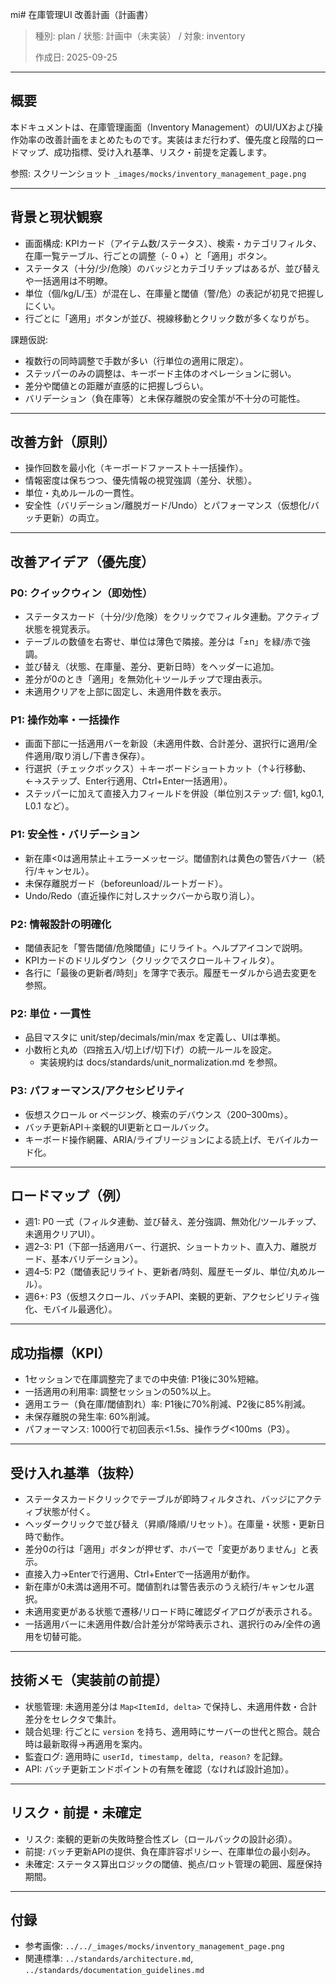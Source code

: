 mi# 在庫管理UI 改善計画（計画書）

> 種別: plan / 状態: 計画中（未実装） / 対象: inventory
> 
> 作成日: 2025-09-25

---

## 概要

本ドキュメントは、在庫管理画面（Inventory Management）のUI/UXおよび操作効率の改善計画をまとめたものです。実装はまだ行わず、優先度と段階的ロードマップ、成功指標、受け入れ基準、リスク・前提を定義します。

参照: スクリーンショット `_images/mocks/inventory_management_page.png`

---

## 背景と現状観察

- 画面構成: KPIカード（アイテム数/ステータス）、検索・カテゴリフィルタ、在庫一覧テーブル、行ごとの調整（- 0 +）と「適用」ボタン。
- ステータス（十分/少/危険）のバッジとカテゴリチップはあるが、並び替えや一括適用は不明瞭。
- 単位（個/kg/L/玉）が混在し、在庫量と閾値（警/危）の表記が初見で把握しにくい。
- 行ごとに「適用」ボタンが並び、視線移動とクリック数が多くなりがち。

課題仮説:
- 複数行の同時調整で手数が多い（行単位の適用に限定）。
- ステッパーのみの調整は、キーボード主体のオペレーションに弱い。
- 差分や閾値との距離が直感的に把握しづらい。
- バリデーション（負在庫等）と未保存離脱の安全策が不十分の可能性。

---

## 改善方針（原則）

- 操作回数を最小化（キーボードファースト＋一括操作）。
- 情報密度は保ちつつ、優先情報の視覚強調（差分、状態）。
- 単位・丸めルールの一貫性。
- 安全性（バリデーション/離脱ガード/Undo）とパフォーマンス（仮想化/バッチ更新）の両立。

---

## 改善アイデア（優先度）

### P0: クイックウィン（即効性）
- ステータスカード（十分/少/危険）をクリックでフィルタ連動。アクティブ状態を視覚表示。
- テーブルの数値を右寄せ、単位は薄色で隣接。差分は「±n」を緑/赤で強調。
- 並び替え（状態、在庫量、差分、更新日時）をヘッダーに追加。
- 差分が0のとき「適用」を無効化＋ツールチップで理由表示。
- 未適用クリアを上部に固定し、未適用件数を表示。

### P1: 操作効率・一括操作
- 画面下部に一括適用バーを新設（未適用件数、合計差分、選択行に適用/全件適用/取り消し/下書き保存）。
- 行選択（チェックボックス）＋キーボードショートカット（↑↓行移動、←→ステップ、Enter行適用、Ctrl+Enter一括適用）。
- ステッパーに加えて直接入力フィールドを併設（単位別ステップ: 個1, kg0.1, L0.1 など）。

### P1: 安全性・バリデーション
- 新在庫<0は適用禁止＋エラーメッセージ。閾値割れは黄色の警告バナー（続行/キャンセル）。
- 未保存離脱ガード（beforeunload/ルートガード）。
- Undo/Redo（直近操作に対しスナックバーから取り消し）。

### P2: 情報設計の明確化
- 閾値表記を「警告閾値/危険閾値」にリライト。ヘルプアイコンで説明。
- KPIカードのドリルダウン（クリックでスクロール＋フィルタ）。
- 各行に「最後の更新者/時刻」を薄字で表示。履歴モーダルから過去変更を参照。

### P2: 単位・一貫性
- 品目マスタに unit/step/decimals/min/max を定義し、UIは準拠。
- 小数桁と丸め（四捨五入/切上げ/切下げ）の統一ルールを設定。
	- 実装規約は docs/standards/unit_normalization.md を参照。

### P3: パフォーマンス/アクセシビリティ
- 仮想スクロール or ページング、検索のデバウンス（200–300ms）。
- バッチ更新API＋楽観的UI更新とロールバック。
- キーボード操作網羅、ARIA/ライブリージョンによる読上げ、モバイルカード化。

---

## ロードマップ（例）

- 週1: P0 一式（フィルタ連動、並び替え、差分強調、無効化/ツールチップ、未適用クリアUI）。
- 週2–3: P1（下部一括適用バー、行選択、ショートカット、直入力、離脱ガード、基本バリデーション）。
- 週4–5: P2（閾値表記リライト、更新者/時刻、履歴モーダル、単位/丸めルール）。
- 週6+: P3（仮想スクロール、バッチAPI、楽観的更新、アクセシビリティ強化、モバイル最適化）。

---

## 成功指標（KPI）

- 1セッションで在庫調整完了までの中央値: P1後に30%短縮。
- 一括適用の利用率: 調整セッションの50%以上。
- 適用エラー（負在庫/閾値割れ）率: P1後に70%削減、P2後に85%削減。
- 未保存離脱の発生率: 60%削減。
- パフォーマンス: 1000行で初回表示<1.5s、操作ラグ<100ms（P3）。

---

## 受け入れ基準（抜粋）

- ステータスカードクリックでテーブルが即時フィルタされ、バッジにアクティブ状態が付く。
- ヘッダークリックで並び替え（昇順/降順/リセット）。在庫量・状態・更新日時で動作。
- 差分0の行は「適用」ボタンが押せず、ホバーで「変更がありません」と表示。
- 直接入力→Enterで行適用、Ctrl+Enterで一括適用が動作。
- 新在庫が0未満は適用不可。閾値割れは警告表示のうえ続行/キャンセル選択。
- 未適用変更がある状態で遷移/リロード時に確認ダイアログが表示される。
- 一括適用バーに未適用件数/合計差分が常時表示され、選択行のみ/全件の適用を切替可能。

---

## 技術メモ（実装前の前提）

- 状態管理: 未適用差分は `Map<ItemId, delta>` で保持し、未適用件数・合計差分をセレクタで集計。
- 競合処理: 行ごとに `version` を持ち、適用時にサーバーの世代と照合。競合時は最新取得→再適用を案内。
- 監査ログ: 適用時に `userId, timestamp, delta, reason?` を記録。
- API: バッチ更新エンドポイントの有無を確認（なければ設計追加）。

---

## リスク・前提・未確定

- リスク: 楽観的更新の失敗時整合性ズレ（ロールバックの設計必須）。
- 前提: バッチ更新APIの提供、負在庫許容ポリシー、在庫単位の最小刻み。
- 未確定: ステータス算出ロジックの閾値、拠点/ロット管理の範囲、履歴保持期間。

---

## 付録

- 参考画像: `../../_images/mocks/inventory_management_page.png`
- 関連標準: `../standards/architecture.md`, `../standards/documentation_guidelines.md`
